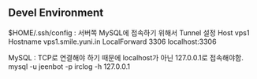 Devel Environment
-----------------
$HOME/.ssh/config : 서버쪽 MySQL에 접속하기 위해서 Tunnel 설정
	Host vps1
		Hostname vps1.smile.yuni.in
		LocalForward 3306 localhost:3306

MySQL : TCP로 연결해야 하기 때문에 localhost가 아닌 127.0.0.1로 접속해야함.
	mysql -u jeenbot -p irclog -h 127.0.0.1

